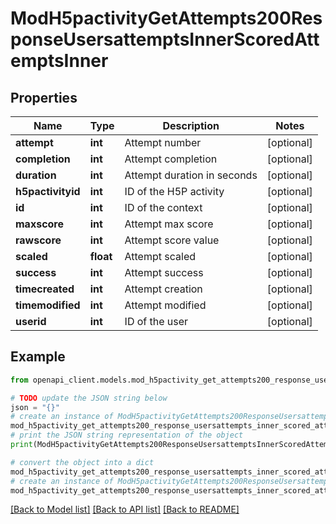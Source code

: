 # ModH5pactivityGetAttempts200ResponseUsersattemptsInnerScoredAttemptsInner


## Properties

Name | Type | Description | Notes
------------ | ------------- | ------------- | -------------
**attempt** | **int** | Attempt number | [optional] 
**completion** | **int** | Attempt completion | [optional] 
**duration** | **int** | Attempt duration in seconds | [optional] 
**h5pactivityid** | **int** | ID of the H5P activity | [optional] 
**id** | **int** | ID of the context | [optional] 
**maxscore** | **int** | Attempt max score | [optional] 
**rawscore** | **int** | Attempt score value | [optional] 
**scaled** | **float** | Attempt scaled | [optional] 
**success** | **int** | Attempt success | [optional] 
**timecreated** | **int** | Attempt creation | [optional] 
**timemodified** | **int** | Attempt modified | [optional] 
**userid** | **int** | ID of the user | [optional] 

## Example

```python
from openapi_client.models.mod_h5pactivity_get_attempts200_response_usersattempts_inner_scored_attempts_inner import ModH5pactivityGetAttempts200ResponseUsersattemptsInnerScoredAttemptsInner

# TODO update the JSON string below
json = "{}"
# create an instance of ModH5pactivityGetAttempts200ResponseUsersattemptsInnerScoredAttemptsInner from a JSON string
mod_h5pactivity_get_attempts200_response_usersattempts_inner_scored_attempts_inner_instance = ModH5pactivityGetAttempts200ResponseUsersattemptsInnerScoredAttemptsInner.from_json(json)
# print the JSON string representation of the object
print(ModH5pactivityGetAttempts200ResponseUsersattemptsInnerScoredAttemptsInner.to_json())

# convert the object into a dict
mod_h5pactivity_get_attempts200_response_usersattempts_inner_scored_attempts_inner_dict = mod_h5pactivity_get_attempts200_response_usersattempts_inner_scored_attempts_inner_instance.to_dict()
# create an instance of ModH5pactivityGetAttempts200ResponseUsersattemptsInnerScoredAttemptsInner from a dict
mod_h5pactivity_get_attempts200_response_usersattempts_inner_scored_attempts_inner_from_dict = ModH5pactivityGetAttempts200ResponseUsersattemptsInnerScoredAttemptsInner.from_dict(mod_h5pactivity_get_attempts200_response_usersattempts_inner_scored_attempts_inner_dict)
```
[[Back to Model list]](../README.md#documentation-for-models) [[Back to API list]](../README.md#documentation-for-api-endpoints) [[Back to README]](../README.md)


